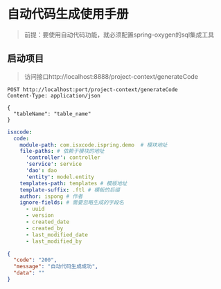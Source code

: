# 自动代码生成使用手册

> 前提：要使用自动代码功能，就必须配置spring-oxygen的sql集成工具

## 启动项目
> 访问接口http://localhost:8888/project-context/generateCode

```http request
POST http://localhost:port/project-context/generateCode
Content-Type: application/json

{
  "tableName": "table_name"
}
```
```yaml
isxcode:
  code:
    module-path: com.isxcode.ispring.demo  # 模块地址
    file-paths: # 依赖于模块的地址
      'controller': controller 
      'service': service
      'dao': dao
      'entity': model.entity 
    templates-path: templates # 模版地址 
    template-suffix: .ftl # 模板的后缀
    author: ispong # 作者
    ignore-fields: # 需要忽略生成的字段名
      - uuid
      - version
      - created_date
      - created_by
      - last_modified_date
      - last_modified_by
```
```json
{
  "code": "200",
  "message": "自动代码生成成功",
  "data": ""
}
```